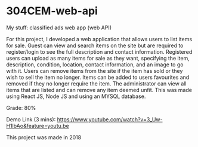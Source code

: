 # 304CEM-web-api
My stuff: classified ads web app (web API) 

For this project, I developed a web application that allows users to list items for sale. Guest can view and search items on the site but are required to register/login to see the full description and contact information. Registered users can upload as many items for sale as they want, specifying the item, description, condition, location, contact information, and an image to go with it. Users can remove items from the site if the item has sold or they wish to sell the item no longer. Items can be added to users favourites and removed if they no longer require the item. The administrator can view all items that are listed and can remove any item deemed unfit. This was made using React JS, Node JS and using an MYSQL database.

Grade: 80% 

Demo Link (3 mins): https://www.youtube.com/watch?v=3_Uw-H1lbAo&feature=youtu.be

This project was made in 2018
